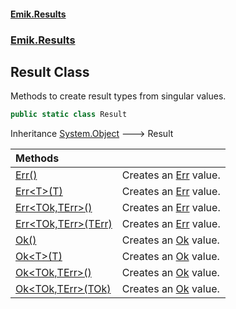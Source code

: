 #### [Emik.Results](index.md 'index')
### [Emik.Results](Emik.Results.md 'Emik.Results')

## Result Class

Methods to create result types from singular values.

```csharp
public static class Result
```

Inheritance [System.Object](https://docs.microsoft.com/en-us/dotnet/api/System.Object 'System.Object') &#129106; Result

| Methods | |
| :--- | :--- |
| [Err()](Result.Err().md 'Emik.Results.Result.Err()') | Creates an [Err](Result_TOk,TErr_.Err().md 'Emik.Results.Result<TOk,TErr>.Err') value. |
| [Err&lt;T&gt;(T)](Result.Err(T).md 'Emik.Results.Result.Err<T>(T)') | Creates an [Err](Result_TOk,TErr_.Err().md 'Emik.Results.Result<TOk,TErr>.Err') value. |
| [Err&lt;TOk,TErr&gt;()](Result.Err().md 'Emik.Results.Result.Err<TOk,TErr>()') | Creates an [Err](Result_TOk,TErr_.Err().md 'Emik.Results.Result<TOk,TErr>.Err') value. |
| [Err&lt;TOk,TErr&gt;(TErr)](Result.Err(TErr).md 'Emik.Results.Result.Err<TOk,TErr>(TErr)') | Creates an [Err](Result_TOk,TErr_.Err().md 'Emik.Results.Result<TOk,TErr>.Err') value. |
| [Ok()](Result.Ok().md 'Emik.Results.Result.Ok()') | Creates an [Ok](Result_TOk,TErr_.Ok().md 'Emik.Results.Result<TOk,TErr>.Ok') value. |
| [Ok&lt;T&gt;(T)](Result.Ok(T).md 'Emik.Results.Result.Ok<T>(T)') | Creates an [Ok](Result_TOk,TErr_.Ok().md 'Emik.Results.Result<TOk,TErr>.Ok') value. |
| [Ok&lt;TOk,TErr&gt;()](Result.Ok().md 'Emik.Results.Result.Ok<TOk,TErr>()') | Creates an [Ok](Result_TOk,TErr_.Ok().md 'Emik.Results.Result<TOk,TErr>.Ok') value. |
| [Ok&lt;TOk,TErr&gt;(TOk)](Result.Ok(TOk).md 'Emik.Results.Result.Ok<TOk,TErr>(TOk)') | Creates an [Ok](Result_TOk,TErr_.Ok().md 'Emik.Results.Result<TOk,TErr>.Ok') value. |
